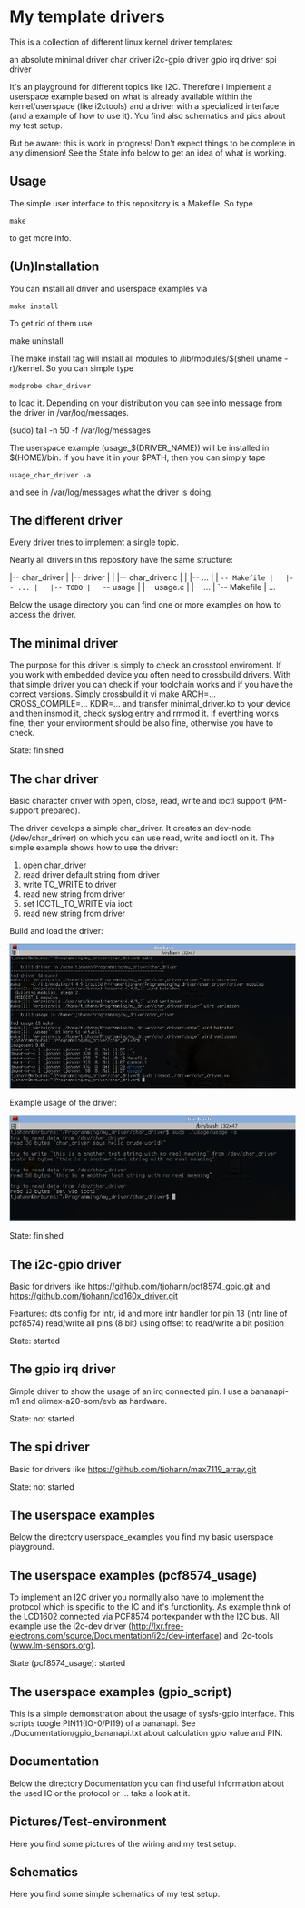 My template drivers
===================

This is a collection of different linux kernel driver templates:

  an absolute minimal driver
  char driver
  i2c-gpio driver
  gpio irq driver
  spi driver

It's an playground for different topics like I2C. Therefore i implement a userspace example based on what is already available within the kernel/userspace (like i2ctools) and a driver with a specialized interface (and a example of how to use it). You find also schematics and pics about my test setup.

But be aware: this is work in progress! Don't expect things to be complete in any dimension! See the State info below to get an idea of what is working.


Usage
-----

The simple user interface to this repository is a Makefile. So type

    make

to get more info.


(Un)Installation
----------------

You can install all driver and userspace examples via

    make install


To get rid of them use

   make uninstall


The make install tag will install all modules to /lib/modules/$(shell uname -r)/kernel. So you can simple type

    modprobe char_driver

to load it. Depending on your distribution you can see info message from the driver in /var/log/messages.

   (sudo) tail -n 50 -f /var/log/messages

The userspace example (usage_$(DRIVER_NAME)) will be installed in $(HOME)/bin. If you have it in your $PATH, then you can simply tape

    usage_char_driver -a

and see in /var/log/messages what the driver is doing.


The different driver
--------------------

Every driver tries to implement a single topic.

Nearly all drivers in this repository have the same structure:

|-- char_driver
|   |-- driver
|   |   |-- char_driver.c
|   |   |-- ...
|   |   `-- Makefile
|   |-- ...
|   |-- TODO
|   `-- usage
|       |-- usage.c
|       |-- ...
|       `-- Makefile
|
...


Below the usage directory you can find one or more examples on how to access the driver.



The minimal driver
------------------

The purpose for this driver is simply to check an crosstool enviroment. If you work with embedded device you often need to crossbuild drivers. With that simple driver you can check if your toolchain works and if you have the correct versions.
Simply crossbuild it vi make ARCH=... CROSS_COMPILE=... KDIR=... and transfer minimal_driver.ko to your device and then insmod it, check syslog entry and rmmod it. If everthing works fine, then your environment should be also fine, otherwise you have to check.

State: finished


The char driver
---------------

Basic character driver with open, close, read, write and ioctl support (PM-support prepared).

The driver develops a simple char_driver. It creates an dev-node (/dev/char_driver) on which you can use read, write and ioctl on it. The simple example shows how to use the driver:

1. open char_driver
2. read driver default string from driver
3. write TO_WRITE to driver
4. read new string from driver
5. set IOCTL_TO_WRITE via ioctl
6. read new string from driver

Build and load the driver:

![Alt text](Documentation/char_driver_build_load.png?raw=true "Build and load driver")

Example usage of the driver:

![Alt text](Documentation/char_driver_usage.png?raw=true "Usage of driver")


State: finished


The i2c-gpio driver
------------------

Basic for drivers like https://github.com/tjohann/pcf8574_gpio.git and https://github.com/tjohann/lcd160x_driver.git

Feartures:
	dts config for intr, id and more
	intr handler for pin 13 (intr line of pcf8574)
	read/write all pins (8 bit)
	using offset to read/write a bit position

State: started


The gpio irq driver
-------------------

Simple driver to show the usage of an irq connected pin. I use a bananapi-m1 and olimex-a20-som/evb as hardware.

State: not started


The spi driver
--------------

Basic for drivers like https://github.com/tjohann/max7119_array.git

State: not started


The userspace examples
----------------------

Below the directory userspace_examples you find my basic userspace playground. 


The userspace examples (pcf8574_usage)
--------------------------------------

To implement an I2C driver you normally also have to implement the protocol which is specific to the IC and it's functionlity. As example think of the LCD1602 connected via PCF8574 portexpander with the I2C bus.
All example use the i2c-dev driver (http://lxr.free-electrons.com/source/Documentation/i2c/dev-interface) and i2c-tools (www.lm-sensors.org).

State (pcf8574_usage): started


The userspace examples (gpio_script)
------------------------------------

This is a simple demonstration about the usage of sysfs-gpio interface. This scripts toogle PIN11(IO-0/PI19) of a bananapi. See ./Documentation/gpio_bananapi.txt about calculation gpio value and PIN.



Documentation
-------------

Below the directory Documentation you can find useful information about the used IC or the protocol or ... take a look at it.


Pictures/Test-environment
-------------------------

Here you find some pictures of the wiring and my test setup.


Schematics
----------

Here you find some simple schematics of my test setup.


